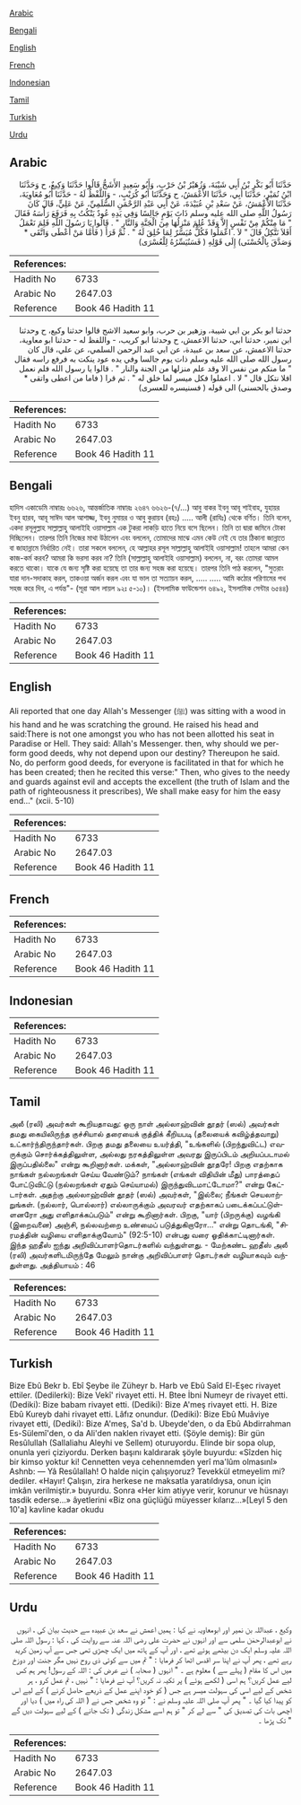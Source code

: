 [Arabic](#arabic)

[Bengali](#bengali)

[English](#english)

[French](#french)

[Indonesian](#indonesian)

[Tamil](#tamil)

[Turkish](#turkish)

[Urdu](#urdu)

## Arabic


<div dir="rtl" lang="ar" style={{fontSize:'larger',backgroundColor:'#f8f9fa',padding:20}}>
حَدَّثَنَا أَبُو بَكْرِ بْنُ أَبِي شَيْبَةَ، وَزُهَيْرُ بْنُ حَرْبٍ، وَأَبُو سَعِيدٍ الأَشَجُّ قَالُوا حَدَّثَنَا وَكِيعٌ، ح وَحَدَّثَنَا ابْنُ نُمَيْرٍ، حَدَّثَنَا أَبِي، حَدَّثَنَا الأَعْمَشُ، ح وَحَدَّثَنَا أَبُو كُرَيْبٍ، - وَاللَّفْظُ لَهُ - حَدَّثَنَا أَبُو مُعَاوِيَةَ، حَدَّثَنَا الأَعْمَشُ، عَنْ سَعْدِ بْنِ عُبَيْدَةَ، عَنْ أَبِي عَبْدِ الرَّحْمَنِ السُّلَمِيِّ، عَنْ عَلِيٍّ، قَالَ كَانَ رَسُولُ اللَّهِ صلى الله عليه وسلم ذَاتَ يَوْمٍ جَالِسًا وَفِي يَدِهِ عُودٌ يَنْكُتُ بِهِ فَرَفَعَ رَأْسَهُ فَقَالَ ‏"‏ مَا مِنْكُمْ مِنْ نَفْسٍ إِلاَّ وَقَدْ عُلِمَ مَنْزِلُهَا مِنَ الْجَنَّةِ وَالنَّارِ ‏"‏ ‏.‏ قَالُوا يَا رَسُولَ اللَّهِ فَلِمَ نَعْمَلُ أَفَلاَ نَتَّكِلُ قَالَ ‏"‏ لاَ ‏.‏ اعْمَلُوا فَكُلٌّ مُيَسَّرٌ لِمَا خُلِقَ لَهُ ‏"‏ ‏.‏ ثُمَّ قَرَأَ ‏(‏ فَأَمَّا مَنْ أَعْطَى وَاتَّقَى * وَصَدَّقَ بِالْحُسْنَى‏)‏ إِلَى قَوْلِهِ ‏(‏ فَسَنُيَسِّرُهُ لِلْعُسْرَى‏)‏
</div>
<div style={{backgroundColor:'#f8f9fa',padding:20, marginBottom: 10}}><table> <thead> <tr> <th>References:</th> <th></th> </tr> </thead> <tbody><tr><td>Hadith No</td><td>6733</td></tr><tr><td>Arabic No</td><td>2647.03</td></tr><tr><td>Reference</td><td>Book 46 Hadith 11</td></tr></tbody></table></div>


<div dir="rtl" lang="ar" style={{fontSize:'larger',backgroundColor:'#f8f9fa',padding:20}}>
حدثنا ابو بكر بن ابي شيبة، وزهير بن حرب، وابو سعيد الاشج قالوا حدثنا وكيع، ح وحدثنا ابن نمير، حدثنا ابي، حدثنا الاعمش، ح وحدثنا ابو كريب، - واللفظ له - حدثنا ابو معاوية، حدثنا الاعمش، عن سعد بن عبيدة، عن ابي عبد الرحمن السلمي، عن علي، قال كان رسول الله صلى الله عليه وسلم ذات يوم جالسا وفي يده عود ينكت به فرفع راسه فقال " ما منكم من نفس الا وقد علم منزلها من الجنة والنار " . قالوا يا رسول الله فلم نعمل افلا نتكل قال " لا . اعملوا فكل ميسر لما خلق له " . ثم قرا ( فاما من اعطى واتقى * وصدق بالحسنى) الى قوله ( فسنيسره للعسرى)
</div>
<div style={{backgroundColor:'#f8f9fa',padding:20, marginBottom: 10}}><table> <thead> <tr> <th>References:</th> <th></th> </tr> </thead> <tbody><tr><td>Hadith No</td><td>6733</td></tr><tr><td>Arabic No</td><td>2647.03</td></tr><tr><td>Reference</td><td>Book 46 Hadith 11</td></tr></tbody></table></div>

## Bengali


<div dir="ltr" lang="bn" style={{fontSize:'larger',backgroundColor:'#f8f9fa',padding:20}}>
হাদিস একাডেমি নাম্বারঃ ৬৬২৬, আন্তর্জাতিক নাম্বারঃ ২৬৪৭ ৬৬২৬-(৭/...) আবু বাকর ইবনু আবূ শাইবাহ, যুহায়র ইবনু হারব, আবূ সাঈদ আল আশাজ্জ, ইবনু নুমায়র ও আবু কুরায়ব (রহঃ) ..... আলী (রাযিঃ) থেকে বর্ণিত। তিনি বলেন, একদা রসূলুল্লাহ সাল্লাল্লাহু আলাইহি ওয়াসাল্লাম এক টুকরা লাকড়ি হাতে নিয়ে বসে ছিলেন। তিনি তা দ্বারা জমিনে টোকা দিচ্ছিলেন। তারপর তিনি নিজের মাথা উঠালেন এবং বললেন, তোমাদের মাঝে এমন কেউ নেই যে তার ঠিকানা জান্নাতে বা জাহান্নামে নির্ধারিত নেই। তারা সকলে বললেন, হে আল্লাহর রসূল সাল্লাল্লাহু আলাইহি ওয়াসাল্লাম! তাহলে আমরা কেন কাজ-কর্ম করব? আমরা কি ভরসা করব না? তিনি (সাল্লাল্লাহু আলাইহি ওয়াসাল্লাম) বললেন, না, বরং তোমরা আমল করতে থাকো। যাকে যে জন্য সৃষ্টি করা হয়েছে তা তার জন্য সহজ করা হয়েছে। তারপর তিনি পাঠ করলেন, "সুতরাং যারা দান-সদাকাহ করল, তাকওয়া অর্জন করল এবং যা ভাল তা সত্যায়ন করল, ..... ..... আমি কঠোর পরিণামের পথ সহজ করে দিব, এ পর্যন্ত"- (সূরা আল লায়ল ৯২ঃ ৫-১০)। (ইসলামিক ফাউন্ডেশন ৬৪৯২, ইসলামিক সেন্টার ৬৫৪৪)
</div>
<div style={{backgroundColor:'#f8f9fa',padding:20, marginBottom: 10}}><table> <thead> <tr> <th>References:</th> <th></th> </tr> </thead> <tbody><tr><td>Hadith No</td><td>6733</td></tr><tr><td>Arabic No</td><td>2647.03</td></tr><tr><td>Reference</td><td>Book 46 Hadith 11</td></tr></tbody></table></div>

## English


<div dir="ltr" lang="en" style={{fontSize:'larger',backgroundColor:'#f8f9fa',padding:20}}>
Ali reported that one day Allah's Messenger (ﷺ) was sitting with a wood in his hand and he was scratching the ground. He raised his head and said:There is not one amongst you who has not been allotted his seat in Paradise or Hell. They said: Allah's Messenger. then, why should we perform good deeds, why not depend upon our destiny? Thereupon he said. No, do perform good deeds, for everyone is facilitated in that for which he has been created; then he recited this verse:" Then, who gives to the needy and guards against evil and accepts the excellent (the truth of Islam and the path of righteousness it prescribes), We shall make easy for him the easy end..." (xcii. 5-10)
</div>
<div style={{backgroundColor:'#f8f9fa',padding:20, marginBottom: 10}}><table> <thead> <tr> <th>References:</th> <th></th> </tr> </thead> <tbody><tr><td>Hadith No</td><td>6733</td></tr><tr><td>Arabic No</td><td>2647.03</td></tr><tr><td>Reference</td><td>Book 46 Hadith 11</td></tr></tbody></table></div>

## French


<div dir="ltr" lang="fr" style={{fontSize:'larger',backgroundColor:'#f8f9fa',padding:20}}>

</div>
<div style={{backgroundColor:'#f8f9fa',padding:20, marginBottom: 10}}><table> <thead> <tr> <th>References:</th> <th></th> </tr> </thead> <tbody><tr><td>Hadith No</td><td>6733</td></tr><tr><td>Arabic No</td><td>2647.03</td></tr><tr><td>Reference</td><td>Book 46 Hadith 11</td></tr></tbody></table></div>

## Indonesian


<div dir="ltr" lang="id" style={{fontSize:'larger',backgroundColor:'#f8f9fa',padding:20}}>

</div>
<div style={{backgroundColor:'#f8f9fa',padding:20, marginBottom: 10}}><table> <thead> <tr> <th>References:</th> <th></th> </tr> </thead> <tbody><tr><td>Hadith No</td><td>6733</td></tr><tr><td>Arabic No</td><td>2647.03</td></tr><tr><td>Reference</td><td>Book 46 Hadith 11</td></tr></tbody></table></div>

## Tamil


<div dir="ltr" lang="ta" style={{fontSize:'larger',backgroundColor:'#f8f9fa',padding:20}}>
அலீ (ரலி) அவர்கள் கூறியதாவது: ஒரு நாள் அல்லாஹ்வின் தூதர் (ஸல்) அவர்கள் தமது கையிலிருந்த குச்சியால் தரையைக் குத்திக் கீறியபடி (தலையைக் கவிழ்த்தவாறு) உட்கார்ந்திருந்தார்கள். பிறகு தமது தலையை உயர்த்தி, "உங்களில் (பிறந்துவிட்ட) எவருக்கும் சொர்க்கத்திலுள்ள, அல்லது நரகத்திலுள்ள அவரது இருப்பிடம் அறியப்படாமல் இருப்பதில்லை" என்று கூறினார்கள். மக்கள், "அல்லாஹ்வின் தூதரே! பிறகு எதற்காக நாங்கள் நல்லறங்கள் செய்ய வேண்டும்? நாங்கள் (எங்கள் விதியின் மீது) பாரத்தைப் போட்டுவிட்டு (நல்லறங்கள் ஏதும் செய்யாமல்) இருந்துவிடமாட்டோமா?" என்று கேட்டார்கள். அதற்கு அல்லாஹ்வின் தூதர் (ஸல்) அவர்கள், "இல்லை; நீங்கள் செயலாற்றுங்கள். (நல்லார், பொல்லார்) எல்லாருக்கும் அவரவர் எதற்காகப் படைக்கப்பட்டுள்ளனரோ அது எளிதாக்கப்படும்" என்று கூறினார்கள். பிறகு, "யார் (பிறருக்கு) வழங்கி (இறைவனை) அஞ்சி, நல்லவற்றை உண்மைப் படுத்துகிறாரோ..." என்று தொடங்கி, "சிரமத்தின் வழியை எளிதாக்குவோம்" (92:5-10) என்பது வரை ஓதிக்காட்டினார்கள். இந்த ஹதீஸ் ஐந்து அறிவிப்பாளர்தொடர்களில் வந்துள்ளது. - மேற்கண்ட ஹதீஸ் அலீ (ரலி) அவர்களிடமிருந்தே மேலும் நான்கு அறிவிப்பாளர் தொடர்கள் வழியாகவும் வந்துள்ளது. அத்தியாயம் : 46
</div>
<div style={{backgroundColor:'#f8f9fa',padding:20, marginBottom: 10}}><table> <thead> <tr> <th>References:</th> <th></th> </tr> </thead> <tbody><tr><td>Hadith No</td><td>6733</td></tr><tr><td>Arabic No</td><td>2647.03</td></tr><tr><td>Reference</td><td>Book 46 Hadith 11</td></tr></tbody></table></div>

## Turkish


<div dir="ltr" lang="tr" style={{fontSize:'larger',backgroundColor:'#f8f9fa',padding:20}}>
Bize Ebû Bekr b. Ebî Şeybe ile Züheyr b. Harb ve Ebû Saîd El-Eşec rivayet ettiler. (Dedilerki): Bize Vekî' rivayet etti. H. Btee İbni Numeyr de rivayet etti. (Dediki): Bize babam rivayet etti. (Dediki): Bize A'meş rivayet etti. H. Bize Ebû Kureyb dahi rivayet etti. Lâfız onundur. (Dediki): Bize Ebû Muâviye rivayet etti, (Dediki): Bize A'meş, Sa'd b. Ubeyde'den, o da Ebû Abdirrahman Es-Sülemî'den, o da Ali'den naklen rivayet etti. (Şöyle demiş): Bir gün Resûlullah (Sallaliahu Aleyhi ve Sellem) oturuyordu. Elinde bir sopa olup, onunla yeri çiziyordu. Derken başını kaldırarak şöyle buyurdu: «Sîzden hiç bir kimso yoktur ki! Cennetten veya cehennemden yerî ma'lûm olmasınl» Ashnb: — Yâ Resûlallah! O halde niçin çalışıyoruz? Tevekkül etmeyelim mi? dediler. «Hayır! Çalışın, zira herkese ne maksatla yaratıldıysa, onun için imkân verilmiştir.» buyurdu. Sonra «Her kim atiyye verir, korunur ve hüsnayı tasdik ederse...» âyetlerini «Biz ona güçlüğü müyesser kılarız...»[Leyl 5 den 10'a] kavline kadar okudu
</div>
<div style={{backgroundColor:'#f8f9fa',padding:20, marginBottom: 10}}><table> <thead> <tr> <th>References:</th> <th></th> </tr> </thead> <tbody><tr><td>Hadith No</td><td>6733</td></tr><tr><td>Arabic No</td><td>2647.03</td></tr><tr><td>Reference</td><td>Book 46 Hadith 11</td></tr></tbody></table></div>

## Urdu


<div dir="rtl" lang="ur" style={{fontSize:'larger',backgroundColor:'#f8f9fa',padding:20}}>
وکیع ، عبداللہ بن نمیر اور ابومعاویہ نے کہا : ہمیں اعمش نے سعد بن عبیدہ سے حدیث بیان کی ، انہوں نے ابوعبدالرحمٰن سلمی سے اور انہوں نے حضرت علی رضی اللہ عنہ سے روایت کی ، کہا : رسول اللہ صلی اللہ علیہ وسلم ایک دن بیٹھے ہوئے تھے ، اور آپ کے ہاتھ میں ایک چھڑی تھی جس سے آپ زمین کرید رہے تھے ، پھر آپ نے اپنا سر اقدس اٹھا کر فرمایا : " تم میں سے کوئی ذی روح نہیں مگر جنت اور دوزخ میں اس کا مقام ( پہلے سے ) معلوم ہے ۔ " انہوں ( صحابہ ) نے عرض کی : اللہ کے رسول! پھر ہم کس لیے عمل کریں؟ ہم اسی ( لکھے ہوئے ) پر تکیہ نہ کریں؟ آپ نے فرمایا : " نہیں ، تم عمل کرو ، ہر شخص کے لیے اسی کی سہولت میسر ہے جس ( کو خود اپنے عمل کے ذریعے حاصل کرنے ) کے لیے اس کو پیدا کیا گیا ۔ " پھر آپ صلی اللہ علیہ وسلم نے : " تو وہ شخص جس نے ( اللہ کی راہ میں ) دیا اور اچھی بات کی تصدیق کی " سے لے کر " تو ہم اسے مشکل زندگی ( تک جانے ) کے لیے سہولت دیں گے " تک پڑھا ۔
</div>
<div style={{backgroundColor:'#f8f9fa',padding:20, marginBottom: 10}}><table> <thead> <tr> <th>References:</th> <th></th> </tr> </thead> <tbody><tr><td>Hadith No</td><td>6733</td></tr><tr><td>Arabic No</td><td>2647.03</td></tr><tr><td>Reference</td><td>Book 46 Hadith 11</td></tr></tbody></table></div>